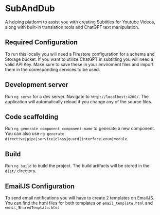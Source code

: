 # SubAndDub

A helping platform to assist you with creating Subtitles for Youtube Videos, along with built-in translation tools and ChatGPT text manipulation.

## Required Configuration

To run this locally you will need a Firestore configuration for a schema and Storage bucket. If you want to utilize ChatGPT in subtitling you will need a valid API Key. Make sure to save these in your enviroment files and import them in the corresponding services to be used.

## Development server

Run `ng serve` for a dev server. Navigate to `http://localhost:4200/`. The application will automatically reload if you change any of the source files.

## Code scaffolding

Run `ng generate component component-name` to generate a new component. You can also use `ng generate directive|pipe|service|class|guard|interface|enum|module`.

## Build

Run `ng build` to build the project. The build artifacts will be stored in the `dist/` directory.

## EmailJS Configuration

To send email notifications you will have to create 2 templates on EmailJS. 
You can find the html files for both templates on `email_template.html` and `email_SharedTemplate.html`
